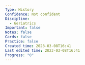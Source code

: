 ```yaml
---
Type: History
Confidence: Not confident
Discipline:
  - Geriatrics
Important: false
Notes: false
Cards: false
Practice: false
Created time: 2023-03-08T16:41
Last edited time: 2023-03-08T16:41
Progress: "0"
---
```

